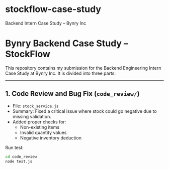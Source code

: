 # stockflow-case-study
Backend Intern Case Study – Bynry Inc
# Bynry Backend Case Study – StockFlow

This repository contains my submission for the Backend Engineering Intern Case Study at Bynry Inc. It is divided into three parts:

---

## 1. Code Review and Bug Fix (`code_review/`)

- File: `stock_service.js`
- Summary: Fixed a critical issue where stock could go negative due to missing validation.
- Added proper checks for:
  - Non-existing items
  - Invalid quantity values
  - Negative inventory deduction

Run test:
```bash
cd code_review
node test.js
